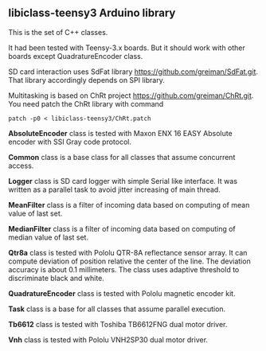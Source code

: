 ## libiclass-teensy3 Arduino library

This is the set of C++ classes.

It had been tested with Teensy-3.x boards. But it should work with other boards
except QuadratureEncoder class.

SD card interaction uses SdFat library https://github.com/greiman/SdFat.git. That
library accordingly depends on SPI library.

Multitasking is based on ChRt project https://github.com/greiman/ChRt.git. You need
patch the ChRt library with command

	patch -p0 < libiclass-teensy3/ChRt.patch

**AbsoluteEncoder** class is tested with Maxon ENX 16 EASY Absolute encoder with SSI
Gray code protocol.

**Common** class is a base class for all classes that assume concurrent access.

**Logger** class is SD card logger with simple Serial like interface. It was written
as a parallel task to avoid jitter increasing of main thread.

**MeanFilter** class is a filter of incoming data based on computing of mean value of
last set.

**MedianFilter** class is a filter of incoming data based on computing of median value
of last set.

**Qtr8a** class is tested with Pololu QTR-8A reflectance sensor array. It can compute
deviation of position relative the center of the line. The deviation accuracy is about
0.1 millimeters. The class uses adaptive threshold to discriminate black and white.

**QuadratureEncoder** class is tested with Pololu magnetic encoder kit.

**Task** class is a base for all classes that assume parallel execution.

**Tb6612** class is tested with Toshiba TB6612FNG dual motor driver.

**Vnh** class is tested with Pololu VNH2SP30 dual motor driver.
